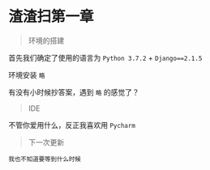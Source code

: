 # 渣渣扫第一章
> 环境的搭建

首先我们确定了使用的语言为 `Python 3.7.2` + `Django==2.1.5`

环境安装 `略`

有没有小时候抄答案，遇到 `略` 的感觉了？

> IDE

不管你爱用什么，反正我喜欢用 `Pycharm`

> 下一次更新

    我也不知道要等到什么时候

